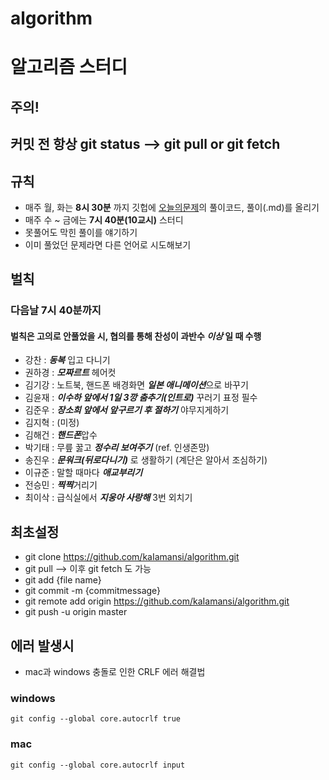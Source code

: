 # algorithm

# 알고리즘 스터디

## 주의! 
## 커밋 전 항상 **git status** --> **git pull** or **git fetch**

## 규칙
- 매주 월, 화는 **8시 30분** 까지 깃헙에 [오늘의문제](https://github.com/kaIamansi/algorithm/blob/master/%EC%95%8C%EA%B3%A0%EB%A6%AC%EC%A6%98/TodaysAlgorithm.md)의 풀이코드, 풀이(.md)를 올리기 
- 매주 수 ~ 금에는 **7시 40분(10교시)** 스터디
- 못풀어도 막힌 풀이를 얘기하기
- 이미 풀었던 문제라면 다른 언어로 시도해보기

## 벌칙
### 다음날 **7시 40분**까지 
#### 벌칙은 고의로 안풀었을 시, 협의를 통해 찬성이 과반수 *이상* 일 때 수행

- 강찬 : ***동복*** 입고 다니기
- 권하경 : ***모짜르트*** 헤어컷
- 김기강 : 노트북, 핸드폰 배경화면 ***일본 애니메이션***으로 바꾸기
- 김윤재 : ***이수하 앞에서 1일 3깡 춤추기(인트로)*** 꾸러기 표정 필수
- 김준우 : ***장소희 앞에서 앞구르기 후 절하기*** 야무지게하기
- 김지혁 : (미정)
- 김해건 : ***핸드폰***압수
- 박기태 : 무릎 꿇고 ***정수리 보여주기*** (ref. 인생존망)
- 송진우 : ***문워크(뒤로다니기)*** 로 생활하기 (계단은 알아서 조심하기)
- 이규준 : 말할 때마다 ***애교부리기***
- 전승민 : ***찍찍***거리기
- 최이삭 : 급식실에서 ***지웅아 사랑해*** 3번 외치기

## 최초설정 
- git clone https://github.com/kaIamansi/algorithm.git
- git pull --> 이후 git fetch 도 가능
- git add {file name}
- git commit -m {commitmessage}
- git remote add origin https://github.com/kaIamansi/algorithm.git
- git push -u origin master

## 에러 발생시
- mac과 windows 충돌로 인한 CRLF 에러 해결법
### windows 
```
git config --global core.autocrlf true
```
### mac
```
git config --global core.autocrlf input
```
